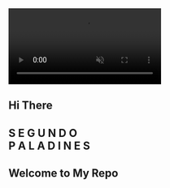 <div  class="title-container">
        <section>
            <video src="https://github.com/SegundoPaladines/SegundoPaladines/assets/99047308/7cabd225-44f8-4720-8221-74b1dbaa5f24" autoplay muted></video>
            <h2 class="titulo1">Hi There</h2>
            <h1>
                <span>S</span>
                <span>E</span>
                <span>G</span>
                <span>U</span>
                <span>N</span>
                <span>D</span>
                <span>O</span>
                <br>
                <span>P</span>
                <span>A</span>
                <span>L</span>
                <span>A</span>
                <span>D</span>
                <span>I</span>
                <span>N</span>
                <span>E</span>
                <span>S</span>
            </h1>
            <h2 class="titulo2">Welcome to My Repo</h2>
        </section>
    </div>